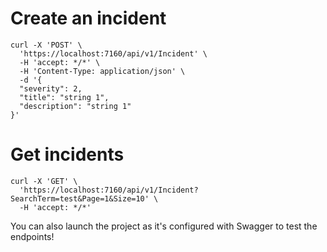 # Create an incident

```
curl -X 'POST' \
  'https://localhost:7160/api/v1/Incident' \
  -H 'accept: */*' \
  -H 'Content-Type: application/json' \
  -d '{
  "severity": 2,
  "title": "string 1",
  "description": "string 1"
}'
```

# Get incidents

```
curl -X 'GET' \
  'https://localhost:7160/api/v1/Incident?SearchTerm=test&Page=1&Size=10' \
  -H 'accept: */*'
```

You can also launch the project as it's configured with Swagger to test the endpoints!